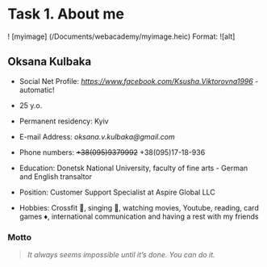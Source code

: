 # Task 1. About me #

! [myimage] (/Documents/webacademy/myimage.heic)
Format: ![alt]

## __Oksana Kulbaka__ ##

* Social Net Profile: _<https://www.facebook.com/Ksusha.Viktorovna1996>_ - automatic!

* 25 y.o.

* Permanent residency: Kyiv

* E-mail Address: _oksana.v.kulbaka@gmail.com_

* Phone numbers: ~~+38(095)9379992~~ +38(095)17-18-936

* Education: Donetsk National University, faculty of fine arts - German and English transaltor

* Position: Customer Support Specialist at Aspire Global LLC

* Hobbies: Crossfit :basketball:, singing :microphone:, watching movies, Youtube, reading, card games :diamonds:, international communication and having a rest with my friends

### Motto ###

> _It always seems impossible until it’s done.
> You can do it._
>
